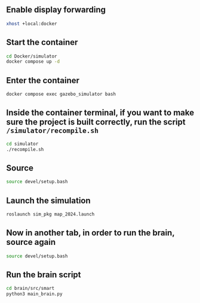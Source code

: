 ## Enable display forwarding
```bash
xhost +local:docker
```

## Start the container
```bash
cd Docker/simulator
docker compose up -d
```

## Enter the container
```bash
docker compose exec gazebo_simulator bash
```

## Inside the container terminal, if you want to make sure the project is built correctly, run the script `/simulator/recompile.sh`
```bash
cd simulator
./recompile.sh
```

## Source
```bash
source devel/setup.bash
```

## Launch the simulation
```bash
roslaunch sim_pkg map_2024.launch
```

## Now in another tab, in order to run the brain, source again
```bash
source devel/setup.bash
```

## Run the brain script
```bash
cd brain/src/smart
python3 main_brain.py
```
